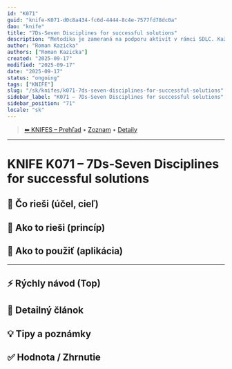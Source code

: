 ```yaml
---
id: "K071"
guid: "knife-K071-d0c8a434-fc6d-4444-8c4e-7577fd78dc0a"
dao: "knife"
title: "7Ds-Seven Disciplines for successful solutions"
description: "Metodika je zameraná na podporu aktivít v rámci SDLC. Každá potencálna iformácia má svoje miesto. A je úplne jedno v akej technológií sa implementuje."
author: "Roman Kazicka"
authors: ["Roman Kazicka"]
created: "2025-09-17"
modified: "2025-09-17"
date: "2025-09-17"
status: "ongoing"
tags: ["KNIFE"]
slug: "/sk/knifes/k071-7ds-seven-disciplines-for-successful-solutions"
sidebar_label: "K071 – 7Ds-Seven Disciplines for successful solutions"
sidebar_position: "71"
locale: "sk"
---
```

<!-- body:start -->

<!-- nav:knifes -->
> [⬅ KNIFES – Prehľad](../KNIFEsOverview.md) • [Zoznam](../KNIFE_Overview_List.md) • [Detaily](../KNIFE_Overview_Details.md)
---
# KNIFE K071 – 7Ds-Seven Disciplines for successful solutions

## 🎯 Čo rieši (účel, cieľ)

## 🧩 Ako to rieši (princíp)

## 🧪 Ako to použiť (aplikácia)

---

## ⚡ Rýchly návod (Top)

## 📜 Detailný článok

## 💡 Tipy a poznámky

## ✅ Hodnota / Zhrnutie

